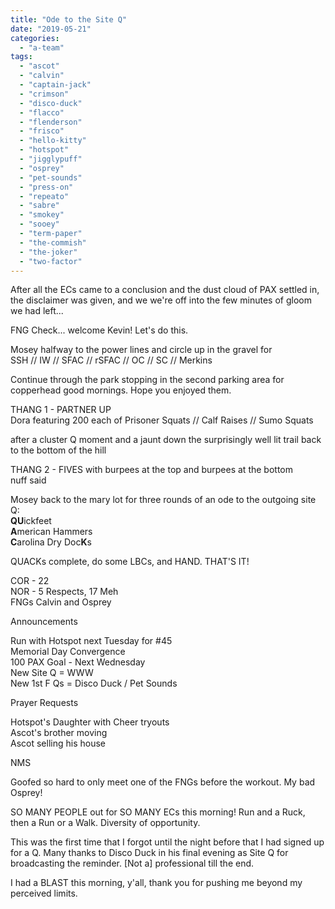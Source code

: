 ```yaml
---
title: "Ode to the Site Q"
date: "2019-05-21"
categories: 
  - "a-team"
tags: 
  - "ascot"
  - "calvin"
  - "captain-jack"
  - "crimson"
  - "disco-duck"
  - "flacco"
  - "flenderson"
  - "frisco"
  - "hello-kitty"
  - "hotspot"
  - "jigglypuff"
  - "osprey"
  - "pet-sounds"
  - "press-on"
  - "repeato"
  - "sabre"
  - "smokey"
  - "sooey"
  - "term-paper"
  - "the-commish"
  - "the-joker"
  - "two-factor"
---
```


After all the ECs came to a conclusion and the dust cloud of PAX settled in, the disclaimer was given, and we we're off into the few minutes of gloom we had left...

FNG Check... welcome Kevin! Let's do this.

Mosey halfway to the power lines and circle up in the gravel for  
SSH // IW // SFAC // rSFAC // OC // SC // Merkins

Continue through the park stopping in the second parking area for copperhead good mornings. Hope you enjoyed them.

THANG 1 - PARTNER UP  
Dora featuring 200 each of Prisoner Squats // Calf Raises // Sumo Squats

after a cluster Q moment and a jaunt down the surprisingly well lit trail back to the bottom of the hill

THANG 2 - FIVES with burpees at the top and burpees at the bottom  
nuff said

Mosey back to the mary lot for three rounds of an ode to the outgoing site Q:  
**QU**ickfeet  
**A**merican Hammers  
**C**arolina Dry Doc**K**s

QUACKs complete, do some LBCs, and HAND. THAT'S IT!

COR - 22  
NOR - 5 Respects, 17 Meh  
FNGs Calvin and Osprey

Announcements  
  
Run with Hotspot next Tuesday for #45  
Memorial Day Convergence  
100 PAX Goal - Next Wednesday  
New Site Q = WWW  
New 1st F Qs = Disco Duck / Pet Sounds

Prayer Requests  
  
Hotspot's Daughter with Cheer tryouts  
Ascot's brother moving  
Ascot selling his house

NMS  
  
Goofed so hard to only meet one of the FNGs before the workout. My bad Osprey!  
  
SO MANY PEOPLE out for SO MANY ECs this morning! Run and a Ruck, then a Run or a Walk. Diversity of opportunity.  
  
This was the first time that I forgot until the night before that I had signed up for a Q. Many thanks to Disco Duck in his final evening as Site Q for broadcasting the reminder. \[Not a\] professional till the end.  
  
I had a BLAST this morning, y'all, thank you for pushing me beyond my perceived limits.
